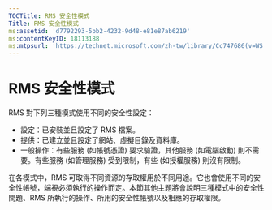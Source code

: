 ```yaml
---
TOCTitle: RMS 安全性模式
Title: RMS 安全性模式
ms:assetid: 'd7792293-5bb2-4232-9d48-e81e87ab6219'
ms:contentKeyID: 18113188
ms:mtpsurl: 'https://technet.microsoft.com/zh-tw/library/Cc747686(v=WS.10)'
---
```


RMS 安全性模式
==============

RMS 對下列三種模式使用不同的安全性設定：

-   設定：已安裝並且設定了 RMS 檔案。
-   提供：已建立並且設定了網站、虛擬目錄及資料庫。
-   一般操作：有些服務 (如帳號憑證) 要求驗證，其他服務 (如電腦啟動) 則不需要。有些服務 (如管理服務) 受到限制，有些 (如授權服務) 則沒有限制。

在各模式中，RMS 可取得不同資源的存取權用於不同用途。它也會使用不同的安全性帳號，端視必須執行的操作而定。本節其他主題將會說明三種模式中的安全性問題、RMS 所執行的操作、所用的安全性帳號以及相應的存取權限。

